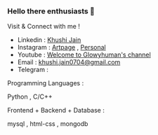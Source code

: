 ### Hello there enthusiasts 👋
Visit & Connect with me ! 
- Linkedin : [Khushi Jain](https://www.linkedin.com/in/khushi0704/)
- Instagram : [Artpage](https://www.instagram.com/glowyhuman/?hl=en) , [Personal](https://www.instagram.com/khushi.jain7/?hl=en)
- Youtube : [Welcome to Glowyhuman's channel](https://www.youtube.com/channel/UCCd49vkB3uE2us8_kIEHi0A/null)
- Email : khushi.jain0704@gmail.com
- Telegram : 


Programming Languages :

Python , C/C++

Frontend + Backend + Database :

mysql , html-css , mongodb 
